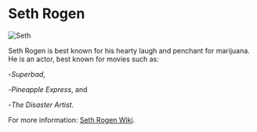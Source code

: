 # **Seth Rogen**

![Seth](http://images.entertainment.ie/images_content/rectangle/620x372/same-photo-of-seth-rogen.jpg "Seth")

Seth Rogen is best known for his hearty laugh and penchant for marijuana. He is an actor, best known for movies such as:

-*Superbad*, 

-*Pineapple Express*, and 

-*The Disaster Artist*. 

For more information: [Seth Rogen Wiki](https://en.wikipedia.org/wiki/Seth_Rogen).
